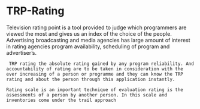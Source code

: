 # TRP-Rating


  Television rating point is a tool provided to judge which programmers are viewed the most and gives us an index of the choice of the people. Advertising broadcasting and media agencies has large amount of interest in rating agencies program availability, scheduling of program and advertiser’s.    
         
     TRP rating the absolute rating gained by any program reliability. And accountability of rating are to be taken in consideration with the ever increasing of a person or programme and they can know the TRP rating and about the person through this application instantly.                

    Rating scale is an important technique of evaluation rating is the assessments of a person by another person. In this scale and inventories come under the trail approach
